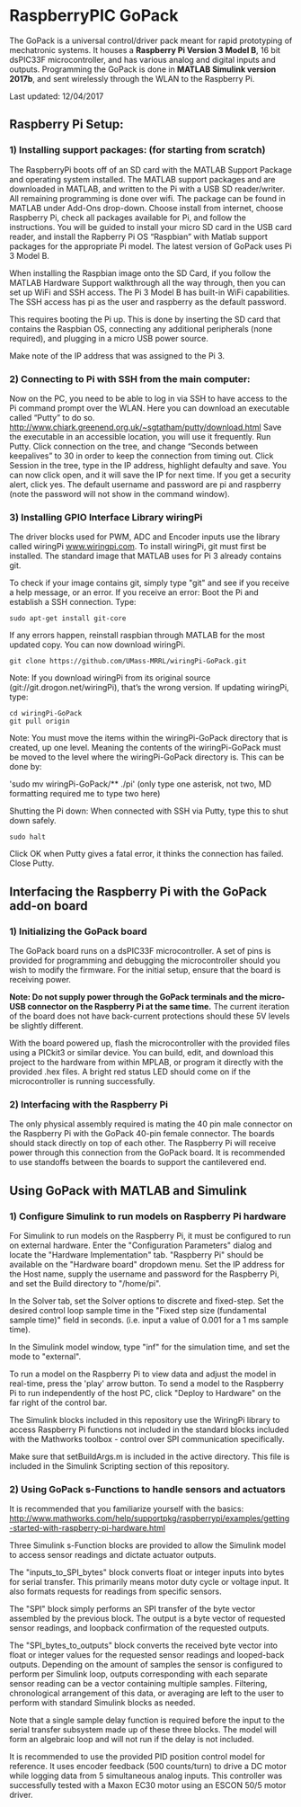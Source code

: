 # RaspberryPIC GoPack

The GoPack is a universal control/driver pack meant for rapid prototyping of mechatronic systems. 
It houses a **Raspberry Pi Version 3 Model B**, 16 bit dsPIC33F microcontroller, and has various analog and digital inputs and outputs. Programming the GoPack is done in **MATLAB Simulink version 2017b**, and sent wirelessly through the WLAN to the Raspberry Pi.

Last updated: 12/04/2017

## Raspberry Pi Setup: 

### 1) Installing support packages: (for starting from scratch)
The RaspberryPi boots off of an SD card with the MATLAB Support Package and operating system installed.  The MATLAB support packages and are downloaded in MATLAB, and written to the Pi with a USB SD reader/writer. All remaining programming is done over wifi. The package can be found in MATLAB under Add-Ons drop-down. Choose install from internet, choose Raspberry Pi, check all packages available for Pi, and follow the instructions. You will be guided to install your micro SD card in the USB card reader, and install the Rapberry Pi OS “Raspbian” with Matlab support packages for the appropriate Pi model. The latest version of GoPack uses Pi 3 Model B. 

When installing the Raspbian image onto the SD Card, if you follow the MATLAB Hardware Support walkthrough all the way through, then you can set up WiFi and SSH access. The Pi 3 Model B has built-in WiFi capabilities. The SSH access has pi as the user and raspberry as the default password.

This requires booting the Pi up. This is done by inserting the SD card that contains the Raspbian OS, connecting any additional peripherals (none required), and plugging in a micro USB power source.

Make note of the IP address that was assigned to the Pi 3.

### 2) Connecting to Pi with SSH from the main computer: 
Now on the PC, you need to be able to log in via SSH to have access to the Pi command prompt over the WLAN. Here you can download an executable called “Putty” to do so. http://www.chiark.greenend.org.uk/~sgtatham/putty/download.html
Save the executable in an accessible location, you will use it frequently. 
Run Putty. Click connection on the tree, and change “Seconds between keepalives” to 30 in order to keep the connection from timing out. Click Session in the tree, type in the IP address, highlight defaulty and save. You can now click open, and it will save the IP for next time. If you get a security alert, click yes. The default username and password are pi and raspberry (note the password will not show in the command window). 

### 3) Installing GPIO Interface Library wiringPi
The driver blocks used for PWM, ADC and Encoder inputs use the library called wiringPi www.wiringpi.com. To install wiringPi, git must first be installed. The standard image that MATLAB uses for Pi 3 already contains git.

To check if your image contains git, simply type "git" and see if you receive a help message, or an error. If you receive an error:
Boot the Pi and establish a SSH connection. Type:

`sudo apt-get install git-core`

If any errors happen, reinstall raspbian through MATLAB for the most updated copy. You can now download wiringPi. 

`git clone https://github.com/UMass-MRRL/wiringPi-GoPack.git`

Note: If you download wiringPi from its original source (git://git.drogon.net/wiringPi), that’s the wrong version. If updating wiringPi, type:
```
cd wiringPi-GoPack
git pull origin
```
Note: You must move the items within the wiringPi-GoPack directory that is created, up one level. Meaning the contents of the wiringPi-GoPack must be moved to the level where the wiringPi-GoPack directory is. This can be done by:

'sudo mv wiringPi-GoPack/** ./pi' (only type one asterisk, not two, MD formatting required me to type two here)

Shutting the Pi down:
When connected with SSH via Putty, type this to shut down safely.  

`sudo halt`

Click OK when Putty gives a fatal error, it thinks the connection has failed. Close Putty. 

## Interfacing the Raspberry Pi with the GoPack add-on board

### 1) Initializing the GoPack board
The GoPack board runs on a dsPIC33F microcontroller. A set of pins is provided for programming and debugging the microcontroller should you wish to modify the firmware. For the initial setup, ensure that the board is receiving power. 

**Note: Do not supply power through the GoPack terminals and the micro-USB connector on the Raspberry Pi at the same time.** The current iteration of the board does not have back-current protections should these 5V levels be slightly different.

With the board powered up, flash the microcontroller with the provided files using a PICkit3 or similar device. You can build, edit, and download this project to the hardware from within MPLAB, or program it directly with the provided .hex files. A bright red status LED should come on if the microcontroller is running successfully.

### 2) Interfacing with the Raspberry Pi
The only physical assembly required is mating the 40 pin male connector on the Raspberry Pi with the GoPack 40-pin female connector. The boards should stack directly on top of each other. The Raspberry Pi will receive power through this connection from the GoPack board. It is recommended to use standoffs between the boards to support the cantilevered end.

## Using GoPack with MATLAB and Simulink

### 1) Configure Simulink to run models on Raspberry Pi hardware
For Simulink to run models on the Raspberry Pi, it must be configured to run on external hardware. Enter the "Configuration Parameters" dialog and locate the "Hardware Implementation" tab. "Raspberry Pi" should be available on the "Hardware board" dropdown menu. Set the IP address for the Host name, supply the username and password for the Raspberry Pi, and set the Build directory to "/home/pi".

In the Solver tab, set the Solver options to discrete and fixed-step. Set the desired control loop sample time in the "Fixed step size (fundamental sample time)" field in seconds. (i.e. input a value of 0.001 for a 1 ms sample time).

In the Simulink model window, type "inf" for the simulation time, and set the mode to "external".

To run a model on the Raspberry Pi to view data and adjust the model in real-time, press the 'play' arrow button. To send a model to the Raspberry Pi to run independently of the host PC, click "Deploy to Hardware" on the far right of the control bar.

The Simulink blocks included in this repository use the WiringPi library to access Raspberry Pi functions not included in the standard blocks included with the Mathworks toolbox - control over SPI communication specifically.


Make sure that setBuildArgs.m is included in the active directory. This file is included in the Simulink Scripting section of this repository.

### 2) Using GoPack s-Functions to handle sensors and actuators
It is recommended that you familiarize yourself with the basics:
http://www.mathworks.com/help/supportpkg/raspberrypi/examples/getting-started-with-raspberry-pi-hardware.html

Three Simulink s-Function blocks are provided to allow the Simulink model to access sensor readings and dictate actuator outputs. 

The "inputs_to_SPI_bytes" block converts float or integer inputs into bytes for serial transfer. This primarily means motor duty cycle or voltage input. It also formats requests for readings from specific sensors.

The "SPI" block simply performs an SPI transfer of the byte vector assembled by the previous block. The output is a byte vector of requested sensor readings, and loopback confirmation of the requested outputs.

The "SPI_bytes_to_outputs" block converts the received byte vector into float or integer values for the requested sensor readings and looped-back outputs. Depending on the amount of samples the sensor is configured to perform per Simulink loop, outputs corresponding with each separate sensor reading can be a vector containing multiple samples. Filtering, chronological arrangement of this data, or averaging are left to the user to perform with standard Simulink blocks as needed.

Note that a single sample delay function is required before the input to the serial transfer subsystem made up of these three blocks. The model will form an algebraic loop and will not run if the delay is not included.

It is recommended to use the provided PID position control model for reference. It uses encoder feedback (500 counts/turn) to drive a DC motor while logging data from 5 simultaneous analog inputs. This controller was successfully tested with a Maxon EC30 motor using an ESCON 50/5 motor driver.

